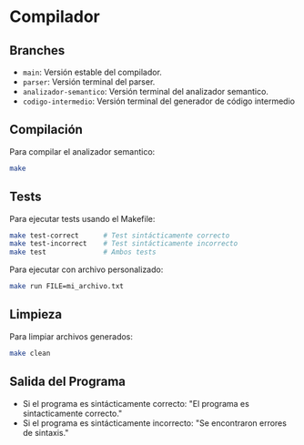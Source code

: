 # Compilador

## Branches

- `main`: Versión estable del compilador.
- `parser`: Versión terminal del parser.
- `analizador-semantico`: Versión terminal del analizador semantico.
- `codigo-intermedio`: Versión terminal del generador de código intermedio

## Compilación

Para compilar el analizador semantico:
```bash
make
```

## Tests

Para ejecutar tests usando el Makefile:
```bash
make test-correct      # Test sintácticamente correcto
make test-incorrect    # Test sintácticamente incorrecto
make test              # Ambos tests
```

Para ejecutar con archivo personalizado:
```bash
make run FILE=mi_archivo.txt
```

## Limpieza

Para limpiar archivos generados:
```bash
make clean
```

## Salida del Programa

- Si el programa es sintácticamente correcto: "El programa es sintacticamente correcto."
- Si el programa es sintácticamente incorrecto: "Se encontraron errores de sintaxis."